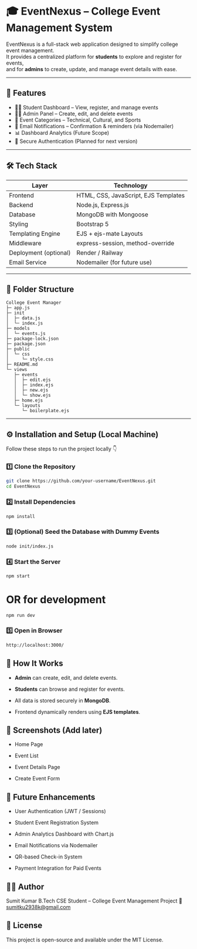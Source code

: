 # 🎓 EventNexus – College Event Management System

EventNexus is a full-stack web application designed to simplify college event management.  
It provides a centralized platform for **students** to explore and register for events,  
and for **admins** to create, update, and manage event details with ease.

---

## 🚀 Features

- 👨‍🎓 Student Dashboard – View, register, and manage events  
- 👩‍💼 Admin Panel – Create, edit, and delete events  
- 📅 Event Categories – Technical, Cultural, and Sports  
- 📩 Email Notifications – Confirmation & reminders (via Nodemailer)  
- 📊 Dashboard Analytics (Future Scope)  
- 🔐 Secure Authentication (Planned for next version)

---

## 🛠️ Tech Stack

| Layer | Technology |
|--------|-------------|
| Frontend | HTML, CSS, JavaScript, EJS Templates |
| Backend | Node.js, Express.js |
| Database | MongoDB with Mongoose |
| Styling | Bootstrap 5 |
| Templating Engine | EJS + ejs-mate Layouts |
| Middleware | express-session, method-override |
| Deployment (optional) | Render / Railway |
| Email Service | Nodemailer (for future use) |

---

## 📁 Folder Structure

```
College Event Manager
├─ app.js
├─ init
│  ├─ data.js
│  └─ index.js
├─ models
│  └─ events.js
├─ package-lock.json
├─ package.json
├─ public
│  └─ css
│     └─ style.css
├─ README.md
└─ views
   ├─ events
   │  ├─ edit.ejs
   │  ├─ index.ejs
   │  ├─ new.ejs
   │  └─ show.ejs
   ├─ home.ejs
   └─ layouts
      └─ boilerplate.ejs

```

---

## ⚙️ Installation and Setup (Local Machine)

Follow these steps to run the project locally 👇

### 1️⃣ Clone the Repository
```bash
git clone https://github.com/your-username/EventNexus.git
cd EventNexus
```

### 2️⃣ Install Dependencies
```bash
npm install
```

### 3️⃣ (Optional) Seed the Database with Dummy Events
```bash
node init/index.js
```

### 4️⃣ Start the Server
```bash
npm start
```

# OR for development
```bash
npm run dev
```

### 5️⃣ Open in Browser
```bash
http://localhost:3000/
```

## 🧠 How It Works

- **Admin** can create, edit, and delete events.

- **Students** can browse and register for events.

- All data is stored securely in **MongoDB**.

- Frontend dynamically renders using **EJS templates**.

## 📸 Screenshots (Add later)

- Home Page

- Event List

- Event Details Page

- Create Event Form

##  🔮 Future Enhancements

- User Authentication (JWT / Sessions)

- Student Event Registration System

- Admin Analytics Dashboard with Chart.js

- Email Notifications via Nodemailer

- QR-based Check-in System

- Payment Integration for Paid Events

## 🧑‍💻 Author

Sumit Kumar
B.Tech CSE Student – College Event Management Project
📧 sumitku2938k@gmail.com

## 📜 License

This project is open-source and available under the MIT License.
